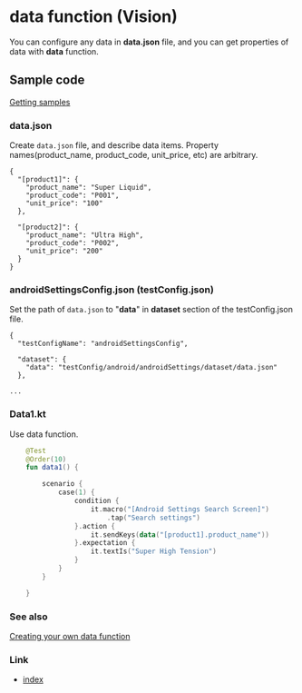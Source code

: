 # data function (Vision)

You can configure any data in **data.json** file, and you can get properties of data with **data** function.

## Sample code

[Getting samples](../../getting_samples.md)

### data.json

Create `data.json` file, and describe data items. Property names(product_name, product_code, unit_price, etc) are
arbitrary.

```
{
  "[product1]": {
    "product_name": "Super Liquid",
    "product_code": "P001",
    "unit_price": "100"
  },

  "[product2]": {
    "product_name": "Ultra High",
    "product_code": "P002",
    "unit_price": "200"
  }
}
```

### androidSettingsConfig.json (testConfig.json)

Set the path of `data.json` to "**data**" in **dataset** section of the testConfig.json file.

```
{
  "testConfigName": "androidSettingsConfig",

  "dataset": {
    "data": "testConfig/android/androidSettings/dataset/data.json"
  },

...
```

### Data1.kt

Use data function.

```kotlin
    @Test
    @Order(10)
    fun data1() {

        scenario {
            case(1) {
                condition {
                    it.macro("[Android Settings Search Screen]")
                        .tap("Search settings")
                }.action {
                    it.sendKeys(data("[product1].product_name"))
                }.expectation {
                    it.textIs("Super High Tension")
                }
            }
        }

    }
```

### See also

[Creating your own data function](../../../../common/advanced/creating_you_own_data_function.md)

### Link

- [index](../../../../index.md)
